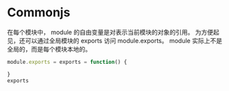 # Commonjs

在每个模块中， module 的自由变量是对表示当前模块的对象的引用。 
为方便起见，还可以通过全局模块的 exports 访问 module.exports。 
module 实际上不是全局的，而是每个模块本地的。
```js
module.exports = exports = function() {

}
exports
```
